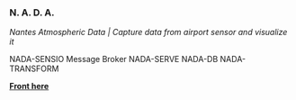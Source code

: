 ### N. A. D. A.

_Nantes Atmospheric Data | Capture data from airport sensor and visualize it_

NADA-SENSIO
Message Broker
NADA-SERVE
NADA-DB
NADA-TRANSFORM


**[Front here](https://github.com/IMT-Atlantique-FIL-2020-2023/NADA-webapp)**
